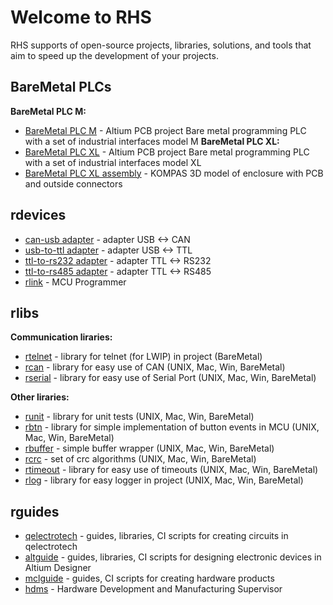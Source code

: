 # Welcome to RHS
RHS supports of open-source projects, libraries, solutions, and tools that aim to speed up the development of your projects.

## BareMetal PLCs
__BareMetal PLC M:__
- [BareMetal PLC M](https://github.com/RoboticsHardwareSolutions/BareMetal-PLC-M) - Altium PCB project Bare metal programming PLC with a set of industrial interfaces model M
__BareMetal PLC XL:__
- [BareMetal PLC XL](https://github.com/RoboticsHardwareSolutions/BareMetal-PLC-XL) - Altium PCB project  Bare metal programming PLC with a set of industrial interfaces model XL
- [BareMetal PLC XL assembly](https://github.com/RoboticsHardwareSolutions/BareMetal-PLC-XL-assembly) - KOMPAS 3D model of enclosure with PCB and outside connectors

## rdevices
- [can-usb adapter](https://github.com/RoboticsHardwareSolutions/rcan-usb-hardware) - adapter USB <-> CAN
- [usb-to-ttl adapter](https://github.com/RoboticsHardwareSolutions/rusb2ttl-hardware) - adapter USB <-> TTL
- [ttl-to-rs232 adapter](https://github.com/RoboticsHardwareSolutions/rttl2rs232-hardware) - adapter TTL <-> RS232
- [ttl-to-rs485 adapter](https://github.com/RoboticsHardwareSolutions/rttl2rs485-hardware) - adapter TTL <-> RS485
- [rlink](https://github.com/RoboticsHardwareSolutions/rlink) - MCU Programmer


## rlibs
__Communication liraries:__
- [rtelnet](https://github.com/RoboticsHardwareSolutions/rtelnet) - library for telnet (for LWIP) in project              (BareMetal)
- [rcan](https://github.com/RoboticsHardwareSolutions/rcan) - library for easy use of CAN                                 (UNIX, Mac, Win, BareMetal)
- [rserial](https://github.com/RoboticsHardwareSolutions/rserial) - library for easy use of Serial Port                   (UNIX, Mac, Win, BareMetal)

__Other liraries:__
- [runit](https://github.com/RoboticsHardwareSolutions/runit) - library for unit tests                                    (UNIX, Mac, Win, BareMetal)
- [rbtn](https://github.com/RoboticsHardwareSolutions/rbtn) - library for simple implementation of button events in MCU   (UNIX, Mac, Win, BareMetal)
- [rbuffer](https://github.com/RoboticsHardwareSolutions/rbuffer) - simple buffer wrapper                                 (UNIX, Mac, Win, BareMetal)
- [rcrc](https://github.com/RoboticsHardwareSolutions/rcrc/tree/main) - set of crc algorithms                             (UNIX, Mac, Win, BareMetal)
- [rtimeout](https://github.com/RoboticsHardwareSolutions/rtimeout) - library for easy use of timeouts                    (UNIX, Mac, Win, BareMetal)
- [rlog](https://github.com/RoboticsHardwareSolutions/rlog) - library for easy logger in project                          (UNIX, Mac, Win, BareMetal)



## rguides
- [qelectrotech](https://github.com/RoboticsHardwareSolutions/qguide) - guides, libraries, CI scripts for creating circuits in qelectrotech
- [altguide](https://github.com/RoboticsHardwareSolutions/altguide) - guides, libraries, CI scripts for designing electronic devices in Altium Designer
- [mclguide](https://github.com/RoboticsHardwareSolutions/mclguide) - guides, CI scripts for creating hardware products
- [hdms](https://github.com/RoboticsHardwareSolutions/hdms) - Hardware Development and Manufacturing Supervisor
